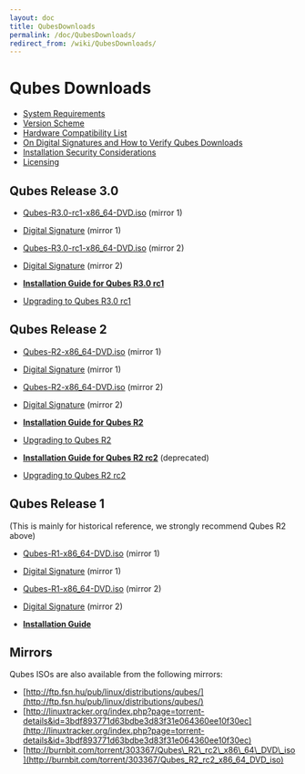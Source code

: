 ```yaml
---
layout: doc
title: QubesDownloads
permalink: /doc/QubesDownloads/
redirect_from: /wiki/QubesDownloads/
---
```


Qubes Downloads
===============

-   [System Requirements](/doc/SystemRequirements/)
-   [Version Scheme](/doc/VersionScheme/)
-   [Hardware Compatibility List](/hcl/)
-   [On Digital Signatures and How to Verify Qubes Downloads](/doc/VerifyingSignatures/)
-   [Installation Security Considerations](/doc/InstallSecurity/)
-   [Licensing](/doc/QubesLicensing/)

Qubes Release 3.0
---------------

-   [Qubes-R3.0-rc1-x86\_64-DVD.iso](https://mirrors.kernel.org/qubes/iso/Qubes-R3.0-rc1-x86_64-DVD.iso) (mirror 1)
-   [Digital Signature](https://mirrors.kernel.org/qubes/iso/Qubes-R3.0-rc1-x86_64-DVD.iso.asc) (mirror 1)
-   [Qubes-R3.0-rc1-x86\_64-DVD.iso](https://ftp.qubes-os.org/iso/Qubes-R3.0-rc1-x86_64-DVD.iso) (mirror 2)
-   [Digital Signature](https://ftp.qubes-os.org/iso/Qubes-R3.0-rc1-x86_64-DVD.iso.asc) (mirror 2)

-   **[Installation Guide for Qubes R3.0 rc1](/doc/InstallationGuideR3.0rc1/)**
-   [Upgrading to Qubes R3.0 rc1](/doc/InstallationGuideR3.0rc1/#upgrading)

Qubes Release 2
---------------

-   [Qubes-R2-x86\_64-DVD.iso](https://mirrors.kernel.org/qubes/iso/Qubes-R2-x86_64-DVD.iso) (mirror 1)
-   [Digital Signature](https://mirrors.kernel.org/qubes/iso/Qubes-R2-x86_64-DVD.iso.asc) (mirror 1)
-   [Qubes-R2-x86\_64-DVD.iso](https://ftp.qubes-os.org/iso/Qubes-R2-x86_64-DVD.iso) (mirror 2)
-   [Digital Signature](https://ftp.qubes-os.org/iso/Qubes-R2-x86_64-DVD.iso.asc) (mirror 2)

-   **[Installation Guide for Qubes R2](/doc/InstallationGuideR2/)**
-   [Upgrading to Qubes R2](/doc/InstallationGuideR2/#upgrading)

-   **[Installation Guide for Qubes R2 rc2](/doc/InstallationGuideR2rc2/)** (deprecated)
-   [Upgrading to Qubes R2 rc2](/doc/InstallationGuideR2rc2/#upgrading)

Qubes Release 1
---------------

(This is mainly for historical reference, we strongly recommend Qubes R2 above)

-   [Qubes-R1-x86\_64-DVD.iso](https://mirrors.kernel.org/qubes/iso/Qubes-R1-x86_64-DVD.iso) (mirror 1)
-   [Digital Signature](https://mirrors.kernel.org/qubes/iso/Qubes-R1-x86_64-DVD.iso.asc) (mirror 1)
-   [Qubes-R1-x86\_64-DVD.iso](https://ftp.qubes-os.org/iso/Qubes-R1-x86_64-DVD.iso) (mirror 2)
-   [Digital Signature](https://ftp.qubes-os.org/iso/Qubes-R1-x86_64-DVD.iso.asc) (mirror 2)

-   **[Installation Guide](/doc/InstallationGuide/)**

Mirrors
-------

Qubes ISOs are also available from the following mirrors:

-   [http://ftp.fsn.hu/pub/linux/distributions/qubes/](http://ftp.fsn.hu/pub/linux/distributions/qubes/)
-   [http://linuxtracker.org/index.php?page=torrent-details&id=3bdf893771d63bdbe3d83f31e064360ee10f30ec](http://linuxtracker.org/index.php?page=torrent-details&id=3bdf893771d63bdbe3d83f31e064360ee10f30ec)
-   [http://burnbit.com/torrent/303367/Qubes\_R2\_rc2\_x86\_64\_DVD\_iso](http://burnbit.com/torrent/303367/Qubes_R2_rc2_x86_64_DVD_iso)


